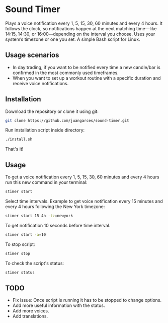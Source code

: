 # Sound Timer
Plays a voice notification every 1, 5, 15, 30, 60 minutes and every 4 hours. It follows the clock, so notifications happen at the next matching time—like 14:15, 14:30, or 16:00—depending on the interval you choose. Uses your system’s timezone or one you set. A simple Bash script for Linux.

## Usage scenarios
* In day trading, if you want to be notified every time a new candle/bar is confirmed in the most commonly used timeframes.
* When you want to set up a workout routine with a specific duration and receive voice notifications.

## Installation
Download the repository or clone it using git:
```sh
git clone https://github.com/juangarces/sound-timer.git
```
Run installation script inside directory:
```sh
./install.sh
```
That's it!

## Usage
To get a voice notification every 1, 5, 15, 30, 60 minutes and every 4 hours run this new command in your terminal:
```sh
stimer start
```
Select time intervals. Example to get voice notification every 15 minutes and every 4 hours following the New York timezone:
```sh
stimer start 15 4h -tz=newyork
```
To get notification 10 seconds before time interval.
```sh
stimer start -a=10
```
To stop script:
```sh
stimer stop
```
To check the script's status:
```sh
stimer status
```

## TODO
* Fix issue: Once script is running it has to be stopped to change options.
* Add more useful information with the status.
* Add more voices.
* Add translations.